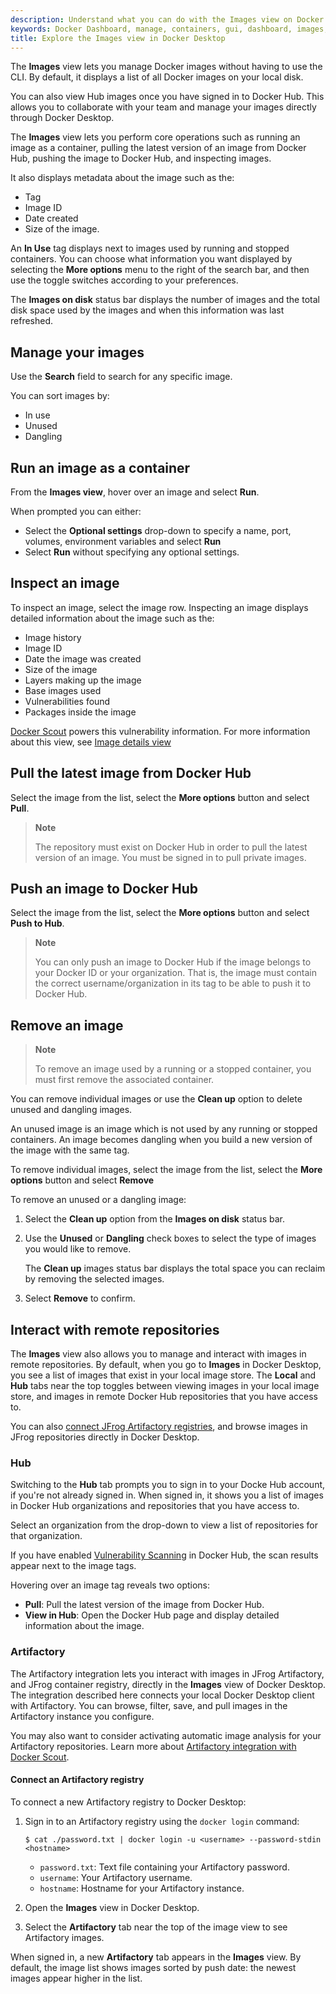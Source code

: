 ```yaml
---
description: Understand what you can do with the Images view on Docker Dashboard
keywords: Docker Dashboard, manage, containers, gui, dashboard, images, user manual
title: Explore the Images view in Docker Desktop
---
```


The **Images** view lets you manage Docker images without having to use the CLI. By default, it displays a list of all Docker images on your local disk. 

You can also view Hub images once you have signed in to Docker Hub. This allows you to collaborate with your team and manage your images directly through Docker Desktop.

The **Images** view lets you perform core operations such as running an image as a container, pulling the latest version of an image from Docker Hub, pushing the image to Docker Hub, and inspecting images.

It also displays metadata about the image such as the:
- Tag
- Image ID
- Date created
- Size of the image.

An **In Use** tag displays next to images used by running and stopped containers. You can choose what information you want displayed by selecting the **More options** menu to the right of the search bar, and then use the toggle switches according to your preferences. 

The **Images on disk** status bar displays the number of images and the total disk space used by the images and when this information was last refreshed.

## Manage your images

Use the **Search** field to search for any specific image.

You can sort images by:

- In use
- Unused
- Dangling

## Run an image as a container

From the **Images view**, hover over an image and select **Run**.

When prompted you can either:

- Select the **Optional settings** drop-down to specify a name, port, volumes, environment variables and select **Run**
- Select **Run** without specifying any optional settings.

## Inspect an image

To inspect an image, select the image row. Inspecting an image displays detailed information about the image such as the:

- Image history
- Image ID
- Date the image was created
- Size of the image
- Layers making up the image
- Base images used
- Vulnerabilities found
- Packages inside the image

[Docker Scout](../../scout/index.md) powers this vulnerability information.
For more information about this view, see [Image details view](../../scout/image-details-view.md)

## Pull the latest image from Docker Hub

Select the image from the list, select the **More options** button and select **Pull**.

> **Note**
>
> The repository must exist on Docker Hub in order to pull the latest version of an image. You must be signed in to pull private images.

## Push an image to Docker Hub

Select the image from the list, select the **More options** button and select **Push to Hub**.

> **Note**
>
> You can only push an image to Docker Hub if the image belongs to your Docker ID or your organization. That is, the image must contain the correct username/organization in its tag to be able to push it to Docker Hub.

## Remove an image

> **Note**
>
> To remove an image used by a running or a stopped container, you must first remove the associated container.

You can remove individual images or use the **Clean up** option to delete unused and dangling images.

An unused image is an image which is not used by any running or stopped containers. An image becomes dangling when you build a new version of the image with the same tag.

To remove individual images, select the image from the list, select the **More options** button and select **Remove**

To remove an unused or a dangling image:

1. Select the **Clean up** option from the **Images on disk** status bar.
2. Use the **Unused** or **Dangling** check boxes to select the type of images you would like to remove.

    The **Clean up** images status bar displays the total space you can reclaim by removing the selected images.
3. Select **Remove** to confirm.

## Interact with remote repositories

The **Images** view also allows you to manage and interact with images in remote repositories.
By default, when you go to **Images** in Docker Desktop, you see a list of images that exist in your local image store.
The **Local** and **Hub** tabs near the top toggles between viewing images in your local image store,
and images in remote Docker Hub repositories that you have access to.

You can also [connect JFrog Artifactory registries](#connect-an-artifactory-registry),
and browse images in JFrog repositories directly in Docker Desktop.

### Hub

Switching to the **Hub** tab prompts you to sign in to your Docke Hub account, if you're not already signed in.
When signed in, it shows you a list of images in Docker Hub organizations and repositories that you have access to.

Select an organization from the drop-down to view a list of repositories for that organization.

If you have enabled [Vulnerability Scanning](../../docker-hub/vulnerability-scanning.md) in Docker Hub, the scan results appear next to the image tags.

Hovering over an image tag reveals two options:

- **Pull**: Pull the latest version of the image from Docker Hub.
- **View in Hub**: Open the Docker Hub page and display detailed information about the image.

### Artifactory

The Artifactory integration lets you interact with images in JFrog Artifactory,
and JFrog container registry, directly in the **Images** view of Docker Desktop.
The integration described here connects your local Docker Desktop client with Artifactory.
You can browse, filter, save, and pull images in the Artifactory instance you configure.

You may also want to consider activating automatic image analysis for your Artifactory repositories.
Learn more about [Artifactory integration with Docker Scout](../../scout/artifactory.md).

#### Connect an Artifactory registry

To connect a new Artifactory registry to Docker Desktop:

1. Sign in to an Artifactory registry using the `docker login` command:

   ```console
   $ cat ./password.txt | docker login -u <username> --password-stdin <hostname>
   ```

   - `password.txt`: Text file containing your Artifactory password.
   - `username`: Your Artifactory username.
   - `hostname`: Hostname for your Artifactory instance.

2. Open the **Images** view in Docker Desktop.
3. Select the **Artifactory** tab near the top of the image view to see Artifactory images.

When signed in, a new **Artifactory** tab appears in the **Images** view.
By default, the image list shows images sorted by push date: the newest images appear higher in the list.

